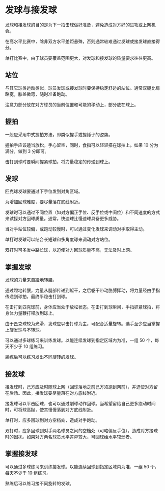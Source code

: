# 发球与接发球

发球和接发球的目的是为下一拍击球做好准备，避免造成对方好的进攻或上网机会。

在高水平比赛中，除非双方水平差距悬殊，否则通常较难通过发球或接发球直接得分。

单打比赛中，由于球员要覆盖范围更大，对发球和接发球的质量要求往往更高。

## 站位

与其它球类运动类似，球员发球或接发球时要保持稳定舒适的站位。通常双腿比肩略宽，膝盖微弯，随时准备跑动。

注意力部分放在对方球员的当前位置和可能的移动上，部分放在球上。

## 握拍

一般应采用中式握拍方法，即类似握手或握锤子的姿势。

握拍手应该适当放松，手心留空，同时，食指可以轻轻搭在球拍上。如果 10 分为满分，做到 3 分即可。

击打到球时要瞬间握紧球拍，将力量稳定的传递到球上。

## 发球

匹克球发球要通过下手位发到对角区域。

为增加回球难度，要尽量落在底线附近。

发球时可以通过不同位置（如对方偏正手位、反手位或中间位）和不同速度的方式来试探对方回球质量。通常，快速球比慢速球具备更多威胁。

当对手站位较偏，或跑动较慢时，可以通过变化发球来调动对手取得主动。

单打时发球可以结合长短球和多角度球来调动对方站位。

双打时可多发中路长球，以迫使对方回球质量不高，无法及时上网。

## 掌握发球

发球的力量来自蹬地转腰。

通过蹬地转腰，力量从腿部传递到躯干，之后躯干带动胳膊挥动，将力量经由手指传递到球拍，最终平稳击打到球。

在击打到匹克球前，身体应当处于放松状态。在击打到球瞬间，手指抓紧球拍，将身体力量鞭打释放到球上。

由于匹克球较为光滑，发球应以击打球为主，可配合适量旋转。选手至少应当掌握上旋发球与不转球。

可以通过多球练习来训练发球。以能连续发球到指定区域内为准，一组 50 个，每天不少于 10 组练习。

熟练后可以练习发出不同旋转的发球。

## 接发球

接发球时，己方应及时随球上网（回球落地之前己方须跑到网前），并迫使对方留在后场。因此，接发球要尽量落在对方底线附近。

接发球可以平击回球，也可以通过削球动作回球。当希望留给自己更多跑动时间时，可将球高抛，使其慢慢落到对方底线附近。

单打时，应多回球到对方空档处，造成对手跑动。

双打时，应多回球到对手两名球员之间的空档处（可略偏反手位），造成对方接球时的困扰。如果对方两名球员水平差异较大，可回球给水平较弱者。

## 掌握接发球

可以通过多球练习来训练接发球。以能连续回球到指定区域内为准，一组 50 个，每天不少于 10 组练习。

熟练后可以练习接不同旋转的发球。
